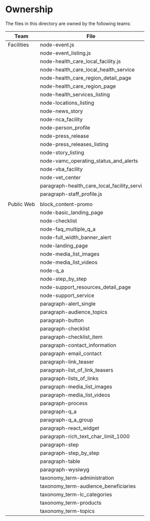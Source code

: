 # Ownership

The files in this directory are owned by the following teams:

| Team          |   File
| ----------    | ------------------------------
| Facilities    | node-event.js
|               | node-event_listing.js
|               | node-health_care_local_facility.js
|               | node-health_care_local_health_service
|               | node-health_care_region_detail_page
|               | node-health_care_region_page
|               | node-health_services_listing
|               | node-locations_listing
|               | node-news_story
|               | node-nca_facility
|               | node-person_profile
|               | node-press_release
|               | node-press_releases_listing
|               | node-story_listing
|               | node-vamc_operating_status_and_alerts
|               | node-vba_facility
|               | node-vet_center
|               | paragraph-health_care_local_facility_servi
|               | paragraph-staff_profile.js
|               |
| Public Web    | block_content-promo
|               | node-basic_landing_page
|               | node-checklist
|               | node-faq_multiple_q_a
|               | node-full_width_banner_alert
|               | node-landing_page
|               | node-media_list_images
|               | node-media_list_videos
|               | node-q_a
|               | node-step_by_step
|               | node-support_resources_detail_page
|               | node-support_service
|               | paragraph-alert_single
|               | paragraph-audience_topics
|               | paragraph-button
|               | paragraph-checklist
|               | paragraph-checklist_item
|               | paragraph-contact_information
|               | paragraph-email_contact
|               | paragraph-link_teaser
|               | paragraph-list_of_link_teasers
|               | paragraph-lists_of_links
|               | paragraph-media_list_images
|               | paragraph-media_list_videos
|               | paragraph-process
|               | paragraph-q_a
|               | paragraph-q_a_group
|               | paragraph-react_widget
|               | paragraph-rich_text_char_limit_1000
|               | paragraph-step
|               | paragraph-step_by_step
|               | paragraph-table
|               | paragraph-wysiwyg
|               | taxonomy_term-administration
|               | taxonomy_term-audience_beneficiaries
|               | taxonomy_term-lc_categories
|               | taxonomy_term-products
|               | taxonomy_term-topics
